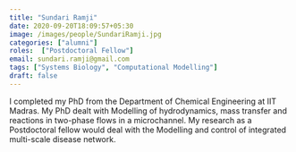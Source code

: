 ```yaml
---
title: "Sundari Ramji"
date: 2020-09-20T18:09:57+05:30
image: /images/people/SundariRamji.jpg
categories: ["alumni"]
roles:  ["Postdoctoral Fellow"]
email: sundari.ramji@gmail.com
tags: ["Systems Biology", "Computational Modelling"]
draft: false
---
```

I completed my PhD from the Department of Chemical Engineering at IIT Madras. My PhD dealt with Modelling of hydrodynamics, mass transfer and reactions in two-phase flows in a microchannel. My research as a Postdoctoral fellow would deal with the Modelling and control of integrated multi-scale disease network.